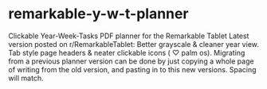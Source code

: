 # remarkable-y-w-t-planner
Clickable Year-Week-Tasks PDF planner for the Remarkable Tablet
Latest version posted on r/RemarkableTablet:  Better grayscale & cleaner year view. Tab style page headers & neater clickable icons ( ♡ palm os). 
Migrating from a previous planner version can be done by just copying a whole page of writing from the old version, and pasting in to this new versions. Spacing will match.

